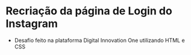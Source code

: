 # Recriação da página de Login do Instagram



*  Desafio feito na plataforma Digital Innovation One utilizando HTML e CSS